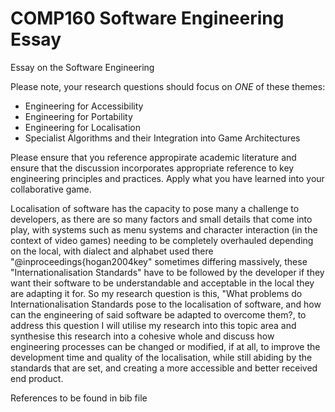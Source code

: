 # COMP160 Software Engineering Essay
Essay on the Software Engineering

Please note, your research questions should focus on *ONE* of these themes:

* Engineering for Accessibility
* Engineering for Portability
* Engineering for Localisation
* Specialist Algorithms and their Integration into Game Architectures

Please ensure that you reference appropirate academic literature and ensure that the discussion incorporates appropriate reference to key engineering principles and practices. Apply what you have learned into your collaborative game.

Localisation of software has the capacity to pose many a challenge to developers, as there are so many factors and small details that come into play, with systems such as menu systems and character interaction (in the context of video games) needing to be completely overhauled depending on the local, with dialect and alphabet used there "@inproceedings{hogan2004key" sometimes differing massively, these "Internationalisation Standards" have to be followed by the developer if they want their software to be understandable and acceptable in the local they are adapting it for. So my research question is this, "What problems do Internationalisation Standards pose to the localisation of software, and how can the engineering of said software be adapted to overcome them?, to address this question I will utilise my research into this topic area and synthesise this research into a cohesive whole and discuss how engineering processes can be changed or modified, if at all, to improve the development time and quality of the localisation, while still abiding by the standards that are set, and creating a more accessible and better received end product. 

References to be found in bib file

